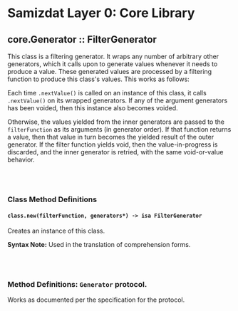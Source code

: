 Samizdat Layer 0: Core Library
==============================

core.Generator :: FilterGenerator
---------------------------------

This class is a filtering generator. It wraps any number of arbitrary other
generators, which it calls upon to generate values whenever it needs to
produce a value. These generated values are processed by a filtering function
to produce this class's values. This works as follows:

Each time `.nextValue()` is called on an instance of this class, it calls
`.nextValue()` on its wrapped generators. If any of the argument generators
has been voided, then this instance also becomes voided.

Otherwise, the values yielded from the inner generators are passed to the
`filterFunction` as its arguments (in generator order). If that function
returns a value, then that value in turn becomes the yielded result of
the outer generator. If the filter function yields void, then the
value-in-progress is discarded, and the inner generator is retried, with
the same void-or-value behavior.


<br><br>
### Class Method Definitions

#### `class.new(filterFunction, generators*) -> isa FilterGenerator`

Creates an instance of this class.

**Syntax Note:** Used in the translation of comprehension forms.

<br><br>
### Method Definitions: `Generator` protocol.

Works as documented per the specification for the protocol.
